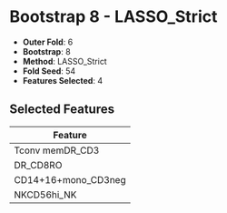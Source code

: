 # Bootstrap 8 - LASSO_Strict

- **Outer Fold**: 6
- **Bootstrap**: 8
- **Method**: LASSO_Strict
- **Fold Seed**: 54
- **Features Selected**: 4

## Selected Features

| Feature |
|---------|
| Tconv memDR_CD3 |
| DR_CD8RO |
| CD14+16+mono_CD3neg |
| NKCD56hi_NK |
